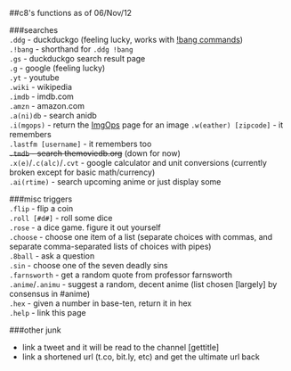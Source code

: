 ##c8's functions as of 06/Nov/12  
  
###searches  
`.ddg` - duckduckgo (feeling lucky, works with [!bang commands](http://duckduckgo.com/bang.html))  
`.!bang` - shorthand for `.ddg !bang`  
`.gs` - duckduckgo search result page  
`.g` - google (feeling lucky)  
`.yt` - youtube  
`.wiki` - wikipedia  
`.imdb` - imdb.com  
`.amzn` - amazon.com  
`.a(ni)db` - search anidb  
`.i(mgops)` - return the [ImgOps](http://imgops.com/) page for an image
`.w(eather) [zipcode]` - it remembers  
`.lastfm [username]` - it remembers too  
<strike>`.tmdb` - search themoviedb.org</strike> (down for now)  
`.x(e)`/`.c(alc)`/`.cvt` - google calculator and unit conversions (currently broken except for basic math/currency)  
`.ai(rtime)` - search upcoming anime or just display some
  
###misc triggers  
`.flip` - flip a coin  
`.roll [#d#]` - roll some dice  
`.rose` - a dice game. figure it out yourself  
`.choose` - choose one item of a list (separate choices with commas, and separate comma-separated lists of choices with pipes)  
`.8ball` - ask a question  
`.sin` - choose one of the seven deadly sins  
`.farnsworth` - get a random quote from professor farnsworth  
`.anime`/`.animu` - suggest a random, decent anime (list chosen [largely] by consensus in #anime)  
`.hex` - given a number in base-ten, return it in hex  
`.help` - link this page  
  
###other junk  
- link a tweet and it will be read to the channel [gettitle]  
- link a shortened url (t.co, bit.ly, etc) and get the ultimate url back  